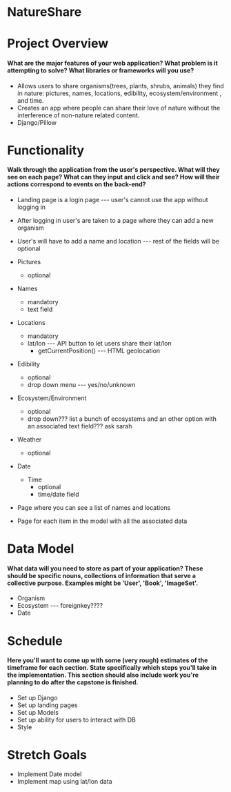 # NatureShare

# Project Overview
#### What are the major features of your web application? What problem is it attempting to solve? What libraries or frameworks will you use?
* Allows users to share organisms(trees, plants, shrubs, animals) they find in nature: pictures, names, locations, edibility, ecosystem/environment , and time.
* Creates an app where people can share their love of nature without the interference of non-nature related content.
* Django/Pillow

# Functionality
#### Walk through the application from the user's perspective. What will they see on each page? What can they input and click and see? How will their actions correspond to events on the back-end?
* Landing page is a login page --- user's cannot use the app without logging in
* After logging in user's are taken to a page where they can add a new organism
* User's will have to add a name and location --- rest of the fields will be optional
* Pictures
    * optional
* Names
    * mandatory
    * text field
* Locations
    * mandatory
    * lat/lon --- API button to let users share their lat/lon
        * getCurrentPosition() --- HTML geolocation
* Edibility
    * optional
    * drop down menu --- yes/no/unknown
* Ecosystem/Environment
    * optional
    * drop down??? list a bunch of ecosystems and an other option with an associated text field??? ask sarah

* Weather
    * optional

* Date
    * Time
        * optional
        * time/date field

* Page where you can see a list of names and locations
* Page for each item in the model with all the associated data



# Data Model
#### What data will you need to store as part of your application? These should be specific nouns, collections of information that serve a collective purpose. Examples might be 'User', 'Book', 'ImageSet'.
* Organism
* Ecosystem --- foreignkey????
* Date

# Schedule
#### Here you'll want to come up with some (very rough) estimates of the timeframe for each section. State specifically which steps you'll take in the implementation. This section should also include work you're planning to do after the capstone is finished.
* Set up Django
* Set up landing pages
* Set up Models
* Set up ability for users to interact with DB
* Style

# Stretch Goals
* Implement Date model
* Implement map using lat/lon data